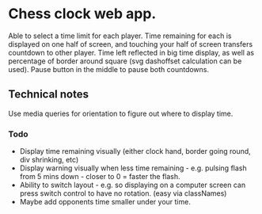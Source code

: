 # Chess clock web app.

Able to select a time limit for each player.
Time remaining for each is displayed on one half of screen, and touching your half of screen transfers countdown to other player.
Time left reflected in big time display, as well as percentage of border around square (svg dashoffset calculation can be used).
Pause button in the middle to pause both countdowns.


## Technical notes
Use media queries for orientation to figure out where to display time.




### Todo
- Display time remaining visually (either clock hand, border going round, div shrinking, etc)
- Display warning visually when less time remaining - e.g. pulsing flash from 5 mins down - closer to 0 = faster the flash.
- Ability to switch layout - e.g. so displaying on a computer screen can press switch control to have no rotation. (easy via classNames)
- Maybe add opponents time smaller under your time.